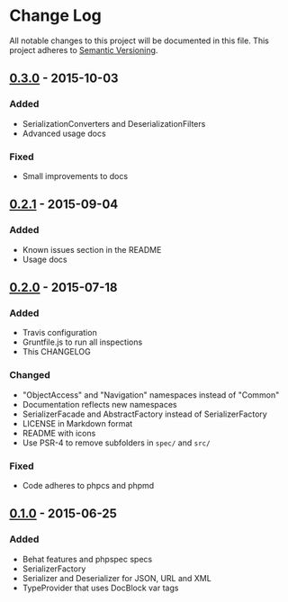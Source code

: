 # Change Log
All notable changes to this project will be documented in this file.
This project adheres to [Semantic Versioning](http://semver.org/).

## [0.3.0] - 2015-10-03
### Added
- SerializationConverters and DeserializationFilters
- Advanced usage docs

### Fixed
- Small improvements to docs

## [0.2.1] - 2015-09-04
### Added
- Known issues section in the README
- Usage docs

## [0.2.0] - 2015-07-18
### Added
- Travis configuration
- Gruntfile.js to run all inspections
- This CHANGELOG

### Changed
- "ObjectAccess" and "Navigation" namespaces instead of "Common"
- Documentation reflects new namespaces
- SerializerFacade and AbstractFactory instead of SerializerFactory
- LICENSE in Markdown format
- README with icons
- Use PSR-4 to remove subfolders in `spec/` and `src/`

### Fixed
- Code adheres to phpcs and phpmd

## [0.1.0] - 2015-06-25
### Added
- Behat features and phpspec specs
- SerializerFactory
- Serializer and Deserializer for JSON, URL and XML
- TypeProvider that uses DocBlock var tags

[0.3.0]: https://github.com/scato/serializer/compare/v0.2.1...v0.3.0
[0.2.1]: https://github.com/scato/serializer/compare/v0.2.0...v0.2.1
[0.2.0]: https://github.com/scato/serializer/compare/v0.1.0...v0.2.0
[0.1.0]: https://github.com/scato/serializer/tree/v0.1.0
